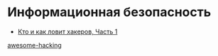 # Информационная безопасность

- [Кто и как ловит хакеров, Часть 1](https://youtu.be/Ii8Tm5vBgU0)

[awesome-hacking](https://github.com/hack-with-github/awesome-hacking/)
